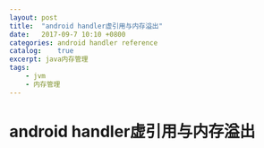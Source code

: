 ```yaml
---
layout: post
title:  "android handler虚引用与内存溢出"
date:   2017-09-7 10:10 +0800
categories: android handler reference
catalog:    true
excerpt: java内存管理
tags:
    - jvm
    - 内存管理
---
```

# android handler虚引用与内存溢出